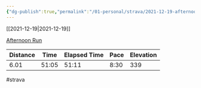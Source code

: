```yaml
---
{"dg-publish":true,"permalink":"/01-personal/strava/2021-12-19-afternoon-run/"}
---
```



[[2021-12-19\|2021-12-19]]

[Afternoon Run](https://www.strava.com/activities/6423747480)

| Distance | Time  | Elapsed Time | Pace | Elevation |
| -------- | ----- | ------------ | ---- | --------- |
| 6.01     | 51:05 | 51:11        | 8:30 | 339       |




#strava
